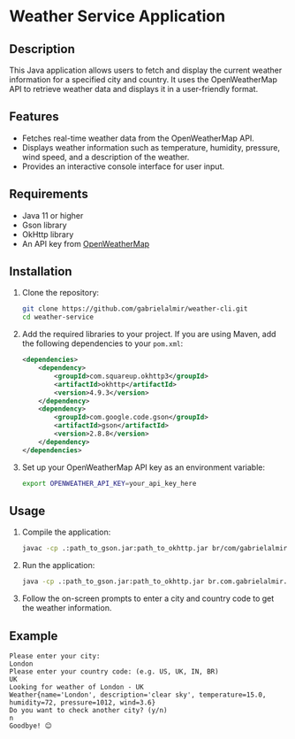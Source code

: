 
# Weather Service Application

## Description

This Java application allows users to fetch and display the current weather information for a specified city and country. It uses the OpenWeatherMap API to retrieve weather data and displays it in a user-friendly format.

## Features

- Fetches real-time weather data from the OpenWeatherMap API.
- Displays weather information such as temperature, humidity, pressure, wind speed, and a description of the weather.
- Provides an interactive console interface for user input.

## Requirements

- Java 11 or higher
- Gson library
- OkHttp library
- An API key from [OpenWeatherMap](https://openweathermap.org/api)

## Installation

1. Clone the repository:
   ```bash
   git clone https://github.com/gabrielalmir/weather-cli.git
   cd weather-service
   ```

2. Add the required libraries to your project. If you are using Maven, add the following dependencies to your `pom.xml`:

   ```xml
   <dependencies>
       <dependency>
           <groupId>com.squareup.okhttp3</groupId>
           <artifactId>okhttp</artifactId>
           <version>4.9.3</version>
       </dependency>
       <dependency>
           <groupId>com.google.code.gson</groupId>
           <artifactId>gson</artifactId>
           <version>2.8.8</version>
       </dependency>
   </dependencies>
   ```

3. Set up your OpenWeatherMap API key as an environment variable:
   ```bash
   export OPENWEATHER_API_KEY=your_api_key_here
   ```

## Usage

1. Compile the application:
   ```bash
   javac -cp .:path_to_gson.jar:path_to_okhttp.jar br/com/gabrielalmir/*.java
   ```

2. Run the application:
   ```bash
   java -cp .:path_to_gson.jar:path_to_okhttp.jar br.com.gabrielalmir.Main
   ```

3. Follow the on-screen prompts to enter a city and country code to get the weather information.

## Example

```plaintext
Please enter your city: 
London
Please enter your country code: (e.g. US, UK, IN, BR)
UK
Looking for weather of London - UK
Weather{name='London', description='clear sky', temperature=15.0, humidity=72, pressure=1012, wind=3.6}
Do you want to check another city? (y/n) 
n
Goodbye! 😊
```

